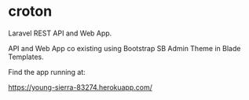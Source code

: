 # croton
Laravel REST API and Web App.

API and Web App co existing using Bootstrap SB Admin Theme in Blade Templates.

Find the app running at:

https://young-sierra-83274.herokuapp.com/
